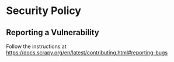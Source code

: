# Security Policy

## Reporting a Vulnerability

Follow the instructions at https://docs.scrapy.org/en/latest/contributing.html#reporting-bugs